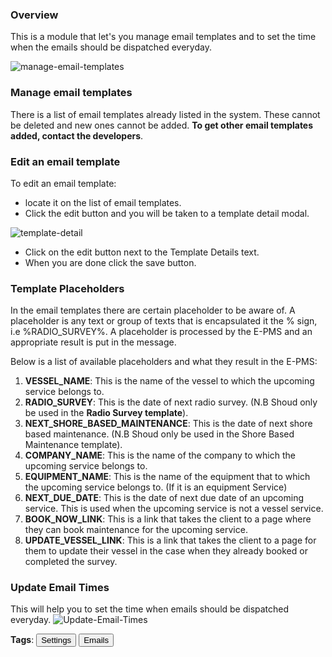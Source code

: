 ### Overview

This is a module that let's you manage email templates and to set the time when the emails should be dispatched everyday.

![manage-email-templates](/img/manage-email-templates.png)

### Manage email templates

There is a list of email templates already listed in the system. These cannot be deleted and new ones cannot be added. **To get other email templates added, contact the developers**.

### Edit an email template

To edit an email template:

- locate it on the list of email templates.
- Click the edit button and you will be taken to a template detail modal.

![template-detail](/img/template-detail.png)

- Click on the edit button next to the Template Details text.
- When you are done click the save button.

### Template Placeholders
In the email templates there are certain placeholder to be aware of. A placeholder is any text or group of texts that is encapsulated it the % sign, i.e %RADIO_SURVEY%. A placeholder is processed by the E-PMS and an appropriate result is put in the message.

Below is a list of available placeholders and what they result in the E-PMS:

1.  **VESSEL_NAME**: This is the name of the vessel to which the upcoming service belongs to.
2. **RADIO_SURVEY**: This is the date of next radio survey. (N.B Shoud only be used in the **Radio Survey template**).
3. **NEXT_SHORE_BASED_MAINTENANCE**: This is the date of next shore based maintenance. (N.B Shoud only be used in the Shore Based Maintenance template).
4. **COMPANY_NAME**: This is the name of the company to which the upcoming service belongs to.
5. **EQUIPMENT_NAME**: This is the name of the equipment that to which the upcoming service belongs to. (If it is an equipment Service)
6. **NEXT_DUE_DATE**: This is the date of next due date of an upcoming service. This is used when the upcoming service is not a vessel service.
7. **BOOK_NOW_LINK**: This is a link that takes the client to a page where they can book maintenance for the upcoming service.
8. **UPDATE_VESSEL_LINK**: This is a link that takes the client to a page for them to update their vessel in the case when they already booked or completed the survey.

### Update Email Times

This will help you to set the time when emails should be dispatched everyday.
![Update-Email-Times](/img/Update-Email-Times.png)


**Tags**: <button>Settings</button> <button>Emails</button> 